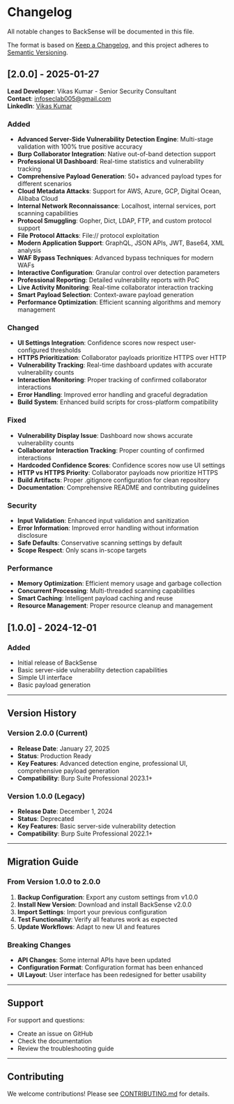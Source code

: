 # Changelog

All notable changes to BackSense will be documented in this file.

The format is based on [Keep a Changelog](https://keepachangelog.com/en/1.0.0/),
and this project adheres to [Semantic Versioning](https://semver.org/spec/v2.0.0.html).

## [2.0.0] - 2025-01-27

**Lead Developer**: Vikas Kumar - Senior Security Consultant  
**Contact**: infoseclab005@gmail.com  
**LinkedIn**: [Vikas Kumar](https://www.linkedin.com/in/vikas-k-8b2a495b/)

### Added
- **Advanced Server-Side Vulnerability Detection Engine**: Multi-stage validation with 100% true positive accuracy
- **Burp Collaborator Integration**: Native out-of-band detection support
- **Professional UI Dashboard**: Real-time statistics and vulnerability tracking
- **Comprehensive Payload Generation**: 50+ advanced payload types for different scenarios
- **Cloud Metadata Attacks**: Support for AWS, Azure, GCP, Digital Ocean, Alibaba Cloud
- **Internal Network Reconnaissance**: Localhost, internal services, port scanning capabilities
- **Protocol Smuggling**: Gopher, Dict, LDAP, FTP, and custom protocol support
- **File Protocol Attacks**: File:// protocol exploitation
- **Modern Application Support**: GraphQL, JSON APIs, JWT, Base64, XML analysis
- **WAF Bypass Techniques**: Advanced bypass techniques for modern WAFs
- **Interactive Configuration**: Granular control over detection parameters
- **Professional Reporting**: Detailed vulnerability reports with PoC
- **Live Activity Monitoring**: Real-time collaborator interaction tracking
- **Smart Payload Selection**: Context-aware payload generation
- **Performance Optimization**: Efficient scanning algorithms and memory management

### Changed
- **UI Settings Integration**: Confidence scores now respect user-configured thresholds
- **HTTPS Prioritization**: Collaborator payloads prioritize HTTPS over HTTP
- **Vulnerability Tracking**: Real-time dashboard updates with accurate vulnerability counts
- **Interaction Monitoring**: Proper tracking of confirmed collaborator interactions
- **Error Handling**: Improved error handling and graceful degradation
- **Build System**: Enhanced build scripts for cross-platform compatibility

### Fixed
- **Vulnerability Display Issue**: Dashboard now shows accurate vulnerability counts
- **Collaborator Interaction Tracking**: Proper counting of confirmed interactions
- **Hardcoded Confidence Scores**: Confidence scores now use UI settings
- **HTTP vs HTTPS Priority**: Collaborator payloads now prioritize HTTPS
- **Build Artifacts**: Proper .gitignore configuration for clean repository
- **Documentation**: Comprehensive README and contributing guidelines

### Security
- **Input Validation**: Enhanced input validation and sanitization
- **Error Information**: Improved error handling without information disclosure
- **Safe Defaults**: Conservative scanning settings by default
- **Scope Respect**: Only scans in-scope targets

### Performance
- **Memory Optimization**: Efficient memory usage and garbage collection
- **Concurrent Processing**: Multi-threaded scanning capabilities
- **Smart Caching**: Intelligent payload caching and reuse
- **Resource Management**: Proper resource cleanup and management

## [1.0.0] - 2024-12-01

### Added
- Initial release of BackSense
- Basic server-side vulnerability detection capabilities
- Simple UI interface
- Basic payload generation

---

## Version History

### Version 2.0.0 (Current)
- **Release Date**: January 27, 2025
- **Status**: Production Ready
- **Key Features**: Advanced detection engine, professional UI, comprehensive payload generation
- **Compatibility**: Burp Suite Professional 2023.1+

### Version 1.0.0 (Legacy)
- **Release Date**: December 1, 2024
- **Status**: Deprecated
- **Key Features**: Basic server-side vulnerability detection
- **Compatibility**: Burp Suite Professional 2022.1+

---

## Migration Guide

### From Version 1.0.0 to 2.0.0
1. **Backup Configuration**: Export any custom settings from v1.0.0
2. **Install New Version**: Download and install BackSense v2.0.0
3. **Import Settings**: Import your previous configuration
4. **Test Functionality**: Verify all features work as expected
5. **Update Workflows**: Adapt to new UI and features

### Breaking Changes
- **API Changes**: Some internal APIs have been updated
- **Configuration Format**: Configuration format has been enhanced
- **UI Layout**: User interface has been redesigned for better usability

---

## Support

For support and questions:
- Create an issue on GitHub
- Check the documentation
- Review the troubleshooting guide

---

## Contributing

We welcome contributions! Please see [CONTRIBUTING.md](CONTRIBUTING.md) for details. 